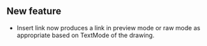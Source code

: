 ## New feature
- Insert link now produces a link in preview mode or raw mode as appropriate based on TextMode of the drawing.
